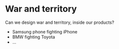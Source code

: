 # War and territory

Can we design war and territory, inside our products?  

- Samsung phone fighting iPhone
- BMW fighting Toyota
- ...
